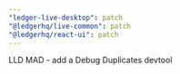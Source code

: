 ```yaml
---
"ledger-live-desktop": patch
"@ledgerhq/live-common": patch
"@ledgerhq/react-ui": patch
---
```


LLD MAD - add a Debug Duplicates devtool
